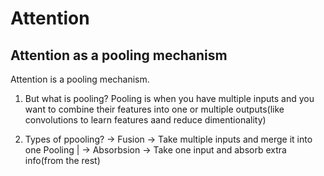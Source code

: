 # Attention

## Attention as a pooling mechanism

Attention is a pooling mechanism.

1. But what is pooling?
   Pooling is when you have multiple inputs and you want to combine their features into one or multiple outputs(like convolutions to learn features aand reduce dimentionality)

2. Types of ppooling?
            -> Fusion      ->    Take multiple inputs and merge it into one 
   Pooling |
            -> Absorbsion  ->    Take one input and absorb extra info(from the rest) 

 



